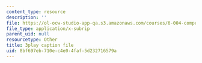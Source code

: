 ```yaml
---
content_type: resource
description: ''
file: https://ol-ocw-studio-app-qa.s3.amazonaws.com/courses/6-004-computation-structures-spring-2017/8bf697eb710ec4e04faf5d232716579a_YEZUywtDJQ4.srt
file_type: application/x-subrip
parent_uid: null
resourcetype: Other
title: 3play caption file
uid: 8bf697eb-710e-c4e0-4faf-5d232716579a
---
```

